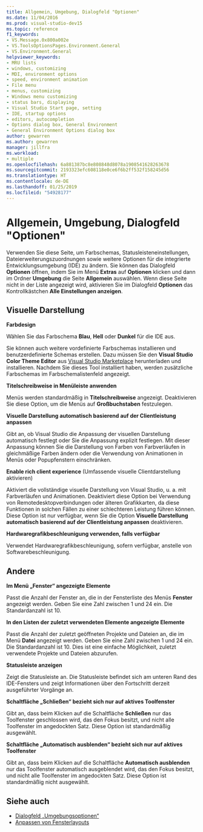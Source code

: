 ```yaml
---
title: Allgemein, Umgebung, Dialogfeld "Optionen"
ms.date: 11/04/2016
ms.prod: visual-studio-dev15
ms.topic: reference
f1_keywords:
- VS.Message.0x800a002e
- VS.ToolsOptionsPages.Environment.General
- VS.Environment.General
helpviewer_keywords:
- MRU lists
- windows, customizing
- MDI, environment options
- speed, environment animation
- File menu
- menus, customizing
- Windows menu customizing
- status bars, displaying
- Visual Studio Start page, setting
- IDE, startup options
- editors, autocompletion
- Options dialog box, General Environment
- General Environment Options dialog box
author: gewarren
ms.author: gewarren
manager: jillfra
ms.workload:
- multiple
ms.openlocfilehash: 6a881387bc8e808848d8078a1908541628263678
ms.sourcegitcommit: 2193323efc608118e0ce6f6b2ff532f158245d56
ms.translationtype: HT
ms.contentlocale: de-DE
ms.lasthandoff: 01/25/2019
ms.locfileid: "54928177"
---
```

# <a name="general-environment-options-dialog-box"></a>Allgemein, Umgebung, Dialogfeld "Optionen"

Verwenden Sie diese Seite, um Farbschemas, Statusleisteneinstellungen, Dateierweiterungszuordnungen sowie weitere Optionen für die integrierte Entwicklungsumgebung (IDE) zu ändern. Sie können das Dialogfeld **Optionen** öffnen, indem Sie im Menü **Extras** auf **Optionen** klicken und dann im Ordner **Umgebung** die Seite **Allgemein** auswählen. Wenn diese Seite nicht in der Liste angezeigt wird, aktivieren Sie im Dialogfeld **Optionen** das Kontrollkästchen **Alle Einstellungen anzeigen**.

## <a name="visual-experience"></a>Visuelle Darstellung

**Farbdesign**

Wählen Sie das Farbschema **Blau**, **Hell** oder **Dunkel** für die IDE aus.

Sie können auch weitere vordefinierte Farbschemas installieren und benutzerdefinierte Schemas erstellen. Dazu müssen Sie den **Visual Studio Color Theme Editor** aus [Visual Studio Marketplace](https://marketplace.visualstudio.com/items?itemName=VisualStudioPlatformTeam.VisualStudio2017ColorThemeEditor) herunterladen und installieren. Nachdem Sie dieses Tool installiert haben, werden zusätzliche Farbschemas im Farbschemalistenfeld angezeigt.

**Titelschreibweise in Menüleiste anwenden**

Menüs werden standardmäßig in **Titelschreibweise** angezeigt. Deaktivieren Sie diese Option, um die Menüs auf **Großbuchstaben** festzulegen.

**Visuelle Darstellung automatisch basierend auf der Clientleistung anpassen**

Gibt an, ob Visual Studio die Anpassung der visuellen Darstellung automatisch festlegt oder Sie die Anpassung explizit festlegen. Mit dieser Anpassung können Sie die Darstellung von Farben von Farbverläufen in gleichmäßige Farben ändern oder die Verwendung von Animationen in Menüs oder Popupfenstern einschränken.

**Enable rich client experience** (Umfassende visuelle Clientdarstellung aktivieren)

Aktiviert die vollständige visuelle Darstellung von Visual Studio, u. a. mit Farbverläufen und Animationen. Deaktiviert diese Option bei Verwendung von Remotedesktopverbindungen oder älteren Grafikkarten, da diese Funktionen in solchen Fällen zu einer schlechteren Leistung führen können. Diese Option ist nur verfügbar, wenn Sie die Option **Visuelle Darstellung automatisch basierend auf der Clientleistung anpassen** deaktivieren.

**Hardwaregrafikbeschleunigung verwenden, falls verfügbar**

Verwendet Hardwaregrafikbeschleunigung, sofern verfügbar, anstelle von Softwarebeschleunigung.

## <a name="other"></a>Andere

**Im Menü „Fenster“ angezeigte Elemente**

Passt die Anzahl der Fenster an, die in der Fensterliste des Menüs **Fenster** angezeigt werden. Geben Sie eine Zahl zwischen 1 und 24 ein. Die Standardanzahl ist 10.

**In den Listen der zuletzt verwendeten Elemente angezeigte Elemente**

Passt die Anzahl der zuletzt geöffneten Projekte und Dateien an, die im Menü **Datei** angezeigt werden. Geben Sie eine Zahl zwischen 1 und 24 ein. Die Standardanzahl ist 10. Dies ist eine einfache Möglichkeit, zuletzt verwendete Projekte und Dateien abzurufen.

**Statusleiste anzeigen**

Zeigt die Statusleiste an. Die Statusleiste befindet sich am unteren Rand des IDE-Fensters und zeigt Informationen über den Fortschritt derzeit ausgeführter Vorgänge an.

**Schaltfläche „Schließen“ bezieht sich nur auf aktives Toolfenster**

Gibt an, dass beim Klicken auf die Schaltfläche **Schließen** nur das Toolfenster geschlossen wird, das den Fokus besitzt, und nicht alle Toolfenster im angedockten Satz. Diese Option ist standardmäßig ausgewählt.

**Schaltfläche „Automatisch ausblenden“ bezieht sich nur auf aktives Toolfenster**

Gibt an, dass beim Klicken auf die Schaltfläche **Automatisch ausblenden** nur das Toolfenster automatisch ausgeblendet wird, das den Fokus besitzt, und nicht alle Toolfenster im angedockten Satz. Diese Option ist standardmäßig nicht ausgewählt.

## <a name="see-also"></a>Siehe auch

- [Dialogfeld „Umgebungsoptionen“](../../ide/reference/environment-options-dialog-box.md)
- [Anpassen von Fensterlayouts](../../ide/customizing-window-layouts-in-visual-studio.md)